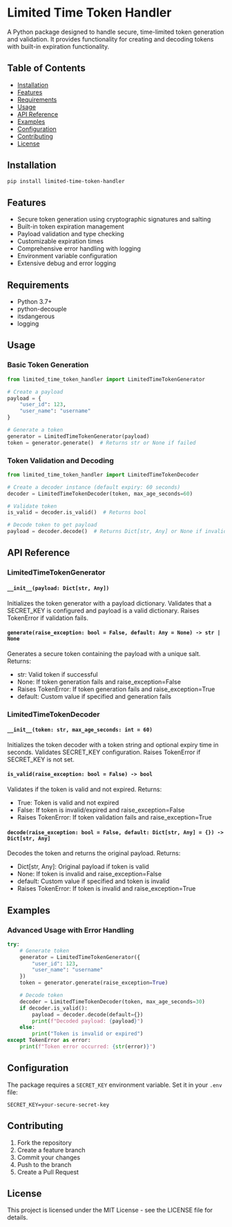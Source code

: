 # Limited Time Token Handler

A Python package designed to handle secure, time-limited token generation and validation.
It provides functionality for creating and decoding tokens with built-in expiration functionality.

## Table of Contents
- [Installation](#installation)
- [Features](#features)
- [Requirements](#requirements)
- [Usage](#usage)
- [API Reference](#api-reference)
- [Examples](#examples)
- [Configuration](#configuration)
- [Contributing](#contributing)
- [License](#license)

## Installation

```bash
pip install limited-time-token-handler
```

## Features

- Secure token generation using cryptographic signatures and salting
- Built-in token expiration management
- Payload validation and type checking
- Customizable expiration times
- Comprehensive error handling with logging
- Environment variable configuration
- Extensive debug and error logging

## Requirements

- Python 3.7+
- python-decouple
- itsdangerous
- logging

## Usage

### Basic Token Generation

```python
from limited_time_token_handler import LimitedTimeTokenGenerator

# Create a payload
payload = {
    "user_id": 123,
    "user_name": "username"
}

# Generate a token
generator = LimitedTimeTokenGenerator(payload)
token = generator.generate()  # Returns str or None if failed
```

### Token Validation and Decoding

```python
from limited_time_token_handler import LimitedTimeTokenDecoder

# Create a decoder instance (default expiry: 60 seconds)
decoder = LimitedTimeTokenDecoder(token, max_age_seconds=60)

# Validate token
is_valid = decoder.is_valid()  # Returns bool

# Decode token to get payload
payload = decoder.decode()  # Returns Dict[str, Any] or None if invalid
```

## API Reference

### LimitedTimeTokenGenerator

#### `__init__(payload: Dict[str, Any])`
Initializes the token generator with a payload dictionary. Validates that a SECRET_KEY is configured and payload is a valid dictionary. Raises TokenError if validation fails.

#### `generate(raise_exception: bool = False, default: Any = None) -> str | None`
Generates a secure token containing the payload with a unique salt. Returns:
- str: Valid token if successful
- None: If token generation fails and raise_exception=False
- Raises TokenError: If token generation fails and raise_exception=True
- default: Custom value if specified and generation fails

### LimitedTimeTokenDecoder

#### `__init__(token: str, max_age_seconds: int = 60)`
Initializes the token decoder with a token string and optional expiry time in seconds. Validates SECRET_KEY configuration. Raises TokenError if SECRET_KEY is not set.

#### `is_valid(raise_exception: bool = False) -> bool`
Validates if the token is valid and not expired. Returns:
- True: Token is valid and not expired
- False: If token is invalid/expired and raise_exception=False
- Raises TokenError: If token validation fails and raise_exception=True

#### `decode(raise_exception: bool = False, default: Dict[str, Any] = {}) -> Dict[str, Any]`
Decodes the token and returns the original payload. Returns:
- Dict[str, Any]: Original payload if token is valid
- None: If token is invalid and raise_exception=False
- default: Custom value if specified and token is invalid
- Raises TokenError: If token is invalid and raise_exception=True

## Examples

### Advanced Usage with Error Handling

```python
try:
    # Generate token
    generator = LimitedTimeTokenGenerator({
        "user_id": 123,
        "user_name": "username"
    })
    token = generator.generate(raise_exception=True)

    # Decode token
    decoder = LimitedTimeTokenDecoder(token, max_age_seconds=30)
    if decoder.is_valid():
        payload = decoder.decode(default={})
        print(f"Decoded payload: {payload}")
    else:
        print("Token is invalid or expired")
except TokenError as error:
    print(f"Token error occurred: {str(error)}")
```

## Configuration

The package requires a `SECRET_KEY` environment variable. Set it in your `.env` file:

```
SECRET_KEY=your-secure-secret-key
```

## Contributing

1. Fork the repository
2. Create a feature branch
3. Commit your changes
4. Push to the branch
5. Create a Pull Request

## License

This project is licensed under the MIT License - see the LICENSE file for details.
